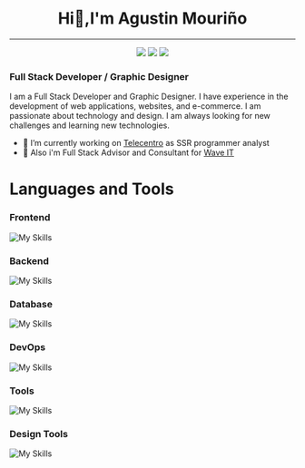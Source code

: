 <h1 align="center">Hi👋,I'm Agustin Mouriño</h1>
<hr />
<!-- list socual networks -->
<p align="center">
  <a href="https://www.linkedin.com/in/agustin-mouri%C3%B1o/"><img src="https://img.shields.io/badge/-LinkedIn-blue?style=flat&logo=linkedin&logoColor=white"></a>
    <a href="https://x.com/agus_moura"><img src="https://img.shields.io/badge/-Twitter-1DA1F2?style=flat&logo=twitter&logoColor=white"></a>
    <a href="mailto:agus442m@gmail.com"><img src="https://img.shields.io/badge/-Gmail-c14438?style=flat&logo=gmail&logoColor=white"></a>
</p>

### Full Stack Developer / Graphic Designer

I am a Full Stack Developer and Graphic Designer. I have experience in the development of web applications, websites, and e-commerce. I am passionate about technology and design. I am always looking for new challenges and learning new technologies.

- 🔭 I’m currently working on [Telecentro](https://www.linkedin.com/company/telecentro) as SSR programmer analyst
- 🌊 Also i'm Full Stack Advisor and Consultant for [Wave IT](https://www.linkedin.com/company/waveit-ar)

# Languages and Tools

### Frontend

<!-- add image of javascript -->

<!-- use skillicons -->

![My Skills](https://skillicons.dev/icons?i=js,typescript,html,css,tailwind,bootstrap,vue,react,jquery,astro)

### Backend

<!-- use skillicons -->

![My Skills](https://skillicons.dev/icons?i=nodejs,express,php,python,django,cs,dotnet,java)

### Database

<!-- use skillicons -->

![My Skills](https://skillicons.dev/icons?i=mysql,postgresql,mongodb,sqlite,redis,firebase,supabase)

### DevOps

<!-- use skillicons -->

![My Skills](https://skillicons.dev/icons?i=linux,nginx)

### Tools

<!-- use skillicons -->

![My Skills](https://skillicons.dev/icons?i=git,github,npm,docker,kubernetes,postman,vscode,figma,notion,wordpress,unity)

### Design Tools

<!-- use skillicons -->

![My Skills](https://skillicons.dev/icons?i=photoshop,illustrator,aftereffects,premiere,xd,figma)
